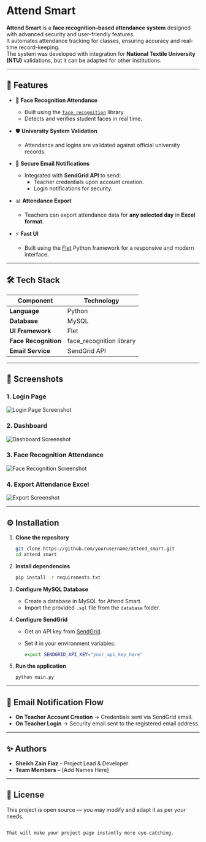 
# Attend Smart

**Attend Smart** is a **face recognition–based attendance system** designed with advanced security and user-friendly features.  
It automates attendance tracking for classes, ensuring accuracy and real-time record-keeping.  
The system was developed with integration for **National Textile University (NTU)** validations, but it can be adapted for other institutions.

---

## 📌 Features

- 🎯 **Face Recognition Attendance**
  - Built using the [`face_recognition`](https://github.com/ageitgey/face_recognition) library.
  - Detects and verifies student faces in real time.

- 🛡 **University System Validation**
  - Attendance and logins are validated against official university records.

- 📧 **Secure Email Notifications**
  - Integrated with **SendGrid API** to send:
    - Teacher credentials upon account creation.
    - Login notifications for security.
  
- 📊 **Attendance Export**
  - Teachers can export attendance data for **any selected day** in **Excel format**.

- ⚡ **Fast UI**
  - Built using the [Flet](https://flet.dev) Python framework for a responsive and modern interface.

---

## 🛠 Tech Stack

| Component            | Technology |
|----------------------|------------|
| **Language**         | Python     |
| **Database**         | MySQL      |
| **UI Framework**     | Flet       |
| **Face Recognition** | face_recognition library |
| **Email Service**    | SendGrid API |

---


## 📸 Screenshots

### 1. Login Page

![Login Page Screenshot](path/to/login_screenshot.png)

### 2. Dashboard

![Dashboard Screenshot](path/to/dashboard_screenshot.png)

### 3. Face Recognition Attendance

![Face Recognition Screenshot](path/to/face_recognition_screenshot.png)

### 4. Export Attendance Excel

![Export Screenshot](path/to/export_screenshot.png)

---

## ⚙️ Installation

1. **Clone the repository**

   ```bash
   git clone https://github.com/yourusername/attend_smart.git
   cd attend_smart
   ```

2. **Install dependencies**

   ```bash
   pip install -r requirements.txt
   ```

3. **Configure MySQL Database**

   * Create a database in MySQL for Attend Smart.
   * Import the provided `.sql` file from the `database` folder.

4. **Configure SendGrid**

   * Get an API key from [SendGrid](https://sendgrid.com).
   * Set it in your environment variables:

     ```bash
     export SENDGRID_API_KEY="your_api_key_here"
     ```

5. **Run the application**

   ```bash
   python main.py
   ```

---

## 📧 Email Notification Flow

* **On Teacher Account Creation** → Credentials sent via SendGrid email.
* **On Teacher Login** → Security email sent to the registered email address.

---

## ✨ Authors

* **Sheikh Zain Fiaz** – Project Lead & Developer
* **Team Members** – \[Add Names Here]

---

## 📜 License

This project is open source — you may modify and adapt it as per your needs.

```

That will make your project page instantly more eye-catching.
```
